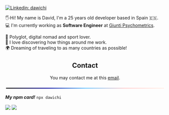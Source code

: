 <!--
### ┌────────────────────────────────────────────────────────────
### │	                         INTRO
### └────────────────────────────────────────────────────────────
-->
[![Linkedin: dawichi](https://img.shields.io/badge/-LinkedIn-black.svg?style=for-the-badge&logo=linkedin&colorB=blue)](https://www.linkedin.com/in/dawichi/)


🖐Hi! My name is David, I'm a 25 years old developer based in Spain 🇪🇸.  
💻 I'm currently working as **Software Engineer** at [Giunti Psychometrics][1].  

🧳 Polyglot, digital nomad and sport lover.  
🧪 I love discovering how things around me work.  
🌍 Dreaming of traveling to as many countries as possible!  



<!--
### ┌────────────────────────────────────────────────────────────
### │	                         CONTACT
### └────────────────────────────────────────────────────────────
-->
<h2 align='center'>Contact</h2>
<p align='center'>
    You may contact me at this <a href='mailto:davidmf99@gmail.com'>email</a>.
</p>

![----------------------------------------------------](https://github.com/Dawichi/Dawichi/blob/master/.github/hr-colored.png)



<!--
### ┌────────────────────────────────────────────────────────────
### │	                         EXTRA INFO
### └────────────────────────────────────────────────────────────
-->
***My npm card!*** `npx dawichi`
<br/>

<!-- Github Readme Stats - Projects, most used languages and user info -->
<div>
 <img height="165px" align="center" src="https://github-readme-stats.anuraghazra1.vercel.app/api/top-langs/?username=dawichi&layout=compact&theme=tokyonight" />
 <img height="165px" align="center" src="https://github-readme-stats.anuraghazra1.vercel.app/api?username=dawichi&show_icons=true&include_all_commits=true&theme=tokyonight" />
</div>





<!-- Links -->
[1]: https://www.giuntipsy.com/ "giuntipsy.com"
[2]: https://www.udemy.com/ "udemy.com"
[3]: https://platzi.com/ "platzi.com"
[4]: https://www.freecodecamp.org/ "freecodecamp.org"
[5]: https://www.w3schools.com/ "w3schools.com"
[6]: https://www.uoc.edu/ "Universitat Oberta de Catalunya"



<!--
**Dawichi/Dawichi** is a ✨ _special_ ✨ repository because its `README.md` (this file) appears on your GitHub profile.

Here are some ideas to get you started:
- 🔭 I’m currently working on ...
- 🌱 I’m currently learning ...
- 👯 I’m looking to collaborate on ...
- 🤔 I’m looking for help with ...
- 💬 Ask me about ...
- 📫 How to reach me: ...
- 😄 Pronouns: ...
- ⚡ Fun fact: ...
-->
